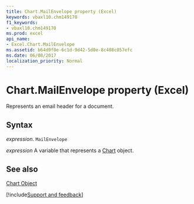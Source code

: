 ```yaml
---
title: Chart.MailEnvelope property (Excel)
keywords: vbaxl10.chm149170
f1_keywords:
- vbaxl10.chm149170
ms.prod: excel
api_name:
- Excel.Chart.MailEnvelope
ms.assetid: b64d9f0e-6c1d-9d42-5d0e-8c408c057efc
ms.date: 06/08/2017
localization_priority: Normal
---
```



# Chart.MailEnvelope property (Excel)

Represents an email header for a document.


## Syntax

_expression_. `MailEnvelope`

_expression_ A variable that represents a [Chart](Excel.Chart-graph-object.md) object.


## See also


[Chart Object](Excel.Chart(object).md)

[!include[Support and feedback](~/includes/feedback-boilerplate.md)]